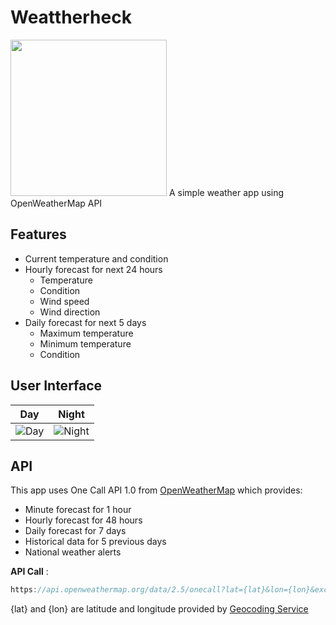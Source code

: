 # Weattherheck
<img src="https://user-images.githubusercontent.com/42204567/163782092-0f7e494d-4f89-4a51-b52a-0e0a9fd39629.png" width="250" height="250">
A simple weather app using OpenWeatherMap API

## Features
- Current temperature and condition
- Hourly forecast for next 24 hours
  - Temperature
  - Condition
  - Wind speed
  - Wind direction
- Daily forecast for next 5 days
  - Maximum temperature
  - Minimum temperature
  - Condition

## User Interface
Day             |  Night
:-------------------------:|:-------------------------:
![Day](https://user-images.githubusercontent.com/42204567/163783348-a99051e9-63eb-493a-9b74-63132557aba9.jpg) | ![Night](https://user-images.githubusercontent.com/42204567/163783347-d5295011-4e6e-49d0-bf46-e16384bfd089.jpg)

## API
This app uses One Call API 1.0 from [OpenWeatherMap](https://openweathermap.org/) which provides:
- Minute forecast for 1 hour
- Hourly forecast for 48 hours
- Daily forecast for 7 days
- Historical data for 5 previous days
- National weather alerts

**API Call** : 
```java
https://api.openweathermap.org/data/2.5/onecall?lat={lat}&lon={lon}&exclude={part}&appid={API key}
```
{lat} and {lon} are latitude and longitude provided by [Geocoding Service](https://developers.google.com/maps/documentation/javascript/geocoding)
